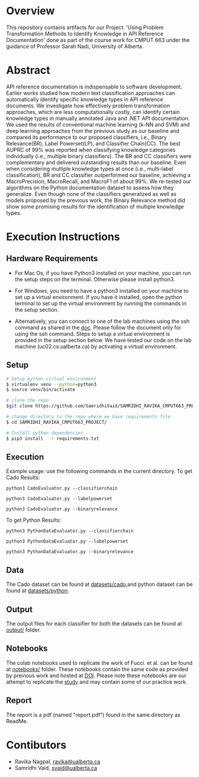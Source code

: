 # Overview

This repository contains artifacts for our Project: 'Using Problem Transformation Methods to Identify Knowledge in API Reference Documentation'  done as part of the course work for CMPUT 663 under the guidance of Professor Sarah Nadi, University of Alberta.

# Abstract
API reference documentation is indispensable to software development. Earlier works studied how modern text classification approaches can automatically identify specific knowledge types in API reference documents. We investigate how effectively problem transformation approaches, which are less computationally costly, can identify certain knowledge types in manually annotated Java and .NET API documentation. We used the results of conventional machine learning (k-NN and SVM) and deep learning approaches from the previous study as our baseline and compared its performance to our proposed classifiers, i.e., Binary Relevance(BR), Label Powerset(LP), and Classifier Chain(CC). The best AUPRC of 99\% was reported when classifying knowledge categories individually (i.e., multiple binary classifiers). The BR and CC classifiers were complementary and delivered outstanding results than our baseline. Even when considering multiple knowledge types at once (i.e., multi-label classification), BR and CC classifier outperformed our baseline, achieving a MacroPrecision, MacroRecall, and MacroF1 of about 99\%. We re-tested our algorithms on the Python documentation dataset to assess how they generalize. Even though none of the classifiers generalized as well as models proposed by the previous work, the Binary Relevance method did show some promising results for the identification of multiple knowledge types.

# Execution Instructions

## Hardware Requirements

- For Mac Os, if you have Python3 installed on your machine, you can run the setup steps on the terminal. Otherwise please install python3.

- For Windows, you need to have a python3 installed on your machine to set up a virtual environment. If you have it installed, open the python terminal to set up the virtual environment by running the commands in the setup section.

-  Alternatively, you can connect to one of the lab machines using the ssh command as shared in the [doc](https://docs.google.com/document/d/1Cz5zpYSWzm29epYLJM5FpGJHZNnoX9pz8sqt-gXhExg/edit). Please follow the document only for using the ssh command. Steps to setup a virtual environment is provided in the setup section below. We have tested our code on the lab machine (uc02.cs.ualberta.ca) by activating a virtual environment.

## Setup
```sh
# Setup python virtual environment
$ virtualenv venv --python=python3
$ source venv/bin/activate

# clone the repo
$git clone https://github.com/SamridhiVaid/SAMRIDHI_RAVIKA_CMPUT663_PROJECT.git

# change directory to the repo where we have requirements file
$ cd SAMRIDHI_RAVIKA_CMPUT663_PROJECT/

# Install python dependencies
$ pip3 install  -r requirements.txt 

```

## Execution
Example usage: use the following commands in the current directory.
To get Cado Results:

`python3 CadoEvaluator.py --classifierchain`

`python3 CadoEvaluator.py --labelpowerset`

`python3 CadoEvaluator.py --binaryrelevance`


To get Python Results:

`python3 PythonDataEvaluator.py --classifierchain`

`python3 PythonDataEvaluator.py --labelpowerset`

`python3 PythonDataEvaluator.py --binaryrelevance`


## Data

The Cado dataset can be found at [datasets/cado](datasets/cado),and python dataset can be found at [datasets/python](datasets/python).

## Output 
The output files for each classifier for both the datasets can be found at [output/](output/) folder.

## Notebooks 
The colab notebooks used to replicate the work of Fucci. et al. can be found at [notebooks/](notebooks/) folder. These notebooks contain the same code as provided by previous work and hosted at [DOI](https://zenodo.org/badge/latestdoi/194706952). Please note these notebooks are our attempt to replicate the [study](https://arxiv.org/pdf/1907.09807.pdf) and may contain some of our practice work.

## Report
The report is a pdf (named "report.pdf") found in the same directory as ReadMe.


# Contibutors
- Ravika Nagpal, [ravika@ualberta.ca](ravika@ualberta.ca)
- Samridhi Vaid, [svaid@ualberta.ca](svaid@ualberta.ca)
